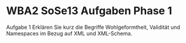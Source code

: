 # WBA2 SoSe13 Aufgaben Phase 1

Aufgabe 1
Erklären Sie kurz die Begriffe Wohlgeformtheit, Validität und Namespaces im Bezug auf XML und XML-Schema.
